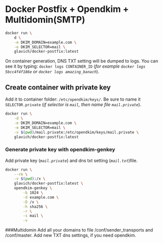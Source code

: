 # Docker Postfix + Opendkim + Multidomin(SMTP)

```sh
docker run \
	d \
	-e DKIM_DOMAIN=example.com \
	-e DKIM_SELECTOR=mail \
	glavich/docker-postfix:latest
```



On container generation, DNS TXT setting will be dumped to logs. You can see it by typing: `docker logs CONTAINER_ID` (*for example `docker logs 5bcc4f4f186e` or `docker logs amazing_banach`*).
## Create container with private key

Add it to container folder: `/etc/opendkim/keys/`. Be sure to name it `SELECTOR.private` (*if selector is `mail`, then name file `mail.private`*).

```sh
docker run \
	-d \
	-e DKIM_DOMAIN=example.com \
	-e DKIM_SELECTOR=mail \
	-v $(pwd)/mail.private:/etc/opendkim/keys/mail.private \
	glavich/docker-postfix:latest
```

### Generate private key with opendkim-genkey

Add private key (*`mail.private`*) and dns txt setting (*`mail.txt`*)file.

```sh
docker run \
	--rm \
	-v $(pwd):/x \
	glavich/docker-postfix:latest \
	opendkim-genkey \
		-b 1024 \
		-d example.com \
		-D /x \
		-h sha256 \
		-r \
		-s mail \
		-v
```
###Multidomin
Add all your domains to file /conf/sender_transports and /conf/master.
Add new TXT dns settings, if you need opendkim.
